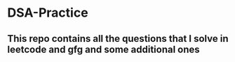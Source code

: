 # DSA-Practice
## This repo contains all the questions that I solve in leetcode and gfg and some additional ones
